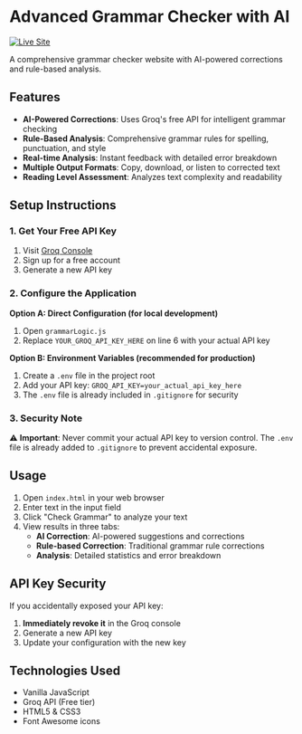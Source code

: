 # Advanced Grammar Checker with AI

[![Live Site](https://img.shields.io/badge/Live-Demo-blue)](https://checkgrammar.onrender.com)

A comprehensive grammar checker website with AI-powered corrections and rule-based analysis.

## Features

- **AI-Powered Corrections**: Uses Groq's free API for intelligent grammar checking
- **Rule-Based Analysis**: Comprehensive grammar rules for spelling, punctuation, and style
- **Real-time Analysis**: Instant feedback with detailed error breakdown
- **Multiple Output Formats**: Copy, download, or listen to corrected text
- **Reading Level Assessment**: Analyzes text complexity and readability

## Setup Instructions

### 1. Get Your Free API Key

1. Visit [Groq Console](https://console.groq.com/keys)
2. Sign up for a free account
3. Generate a new API key

### 2. Configure the Application

**Option A: Direct Configuration (for local development)**
1. Open `grammarLogic.js`
2. Replace `YOUR_GROQ_API_KEY_HERE` on line 6 with your actual API key

**Option B: Environment Variables (recommended for production)**
1. Create a `.env` file in the project root
2. Add your API key: `GROQ_API_KEY=your_actual_api_key_here`
3. The `.env` file is already included in `.gitignore` for security

### 3. Security Note

⚠️ **Important**: Never commit your actual API key to version control. The `.env` file is already added to `.gitignore` to prevent accidental exposure.

## Usage

1. Open `index.html` in your web browser
2. Enter text in the input field
3. Click "Check Grammar" to analyze your text
4. View results in three tabs:
   - **AI Correction**: AI-powered suggestions and corrections
   - **Rule-based Correction**: Traditional grammar rule corrections
   - **Analysis**: Detailed statistics and error breakdown

## API Key Security

If you accidentally exposed your API key:
1. **Immediately revoke it** in the Groq console
2. Generate a new API key
3. Update your configuration with the new key

## Technologies Used

- Vanilla JavaScript
- Groq API (Free tier)
- HTML5 & CSS3
- Font Awesome icons

